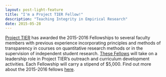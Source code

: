 ```yaml
---
layout: post-light-feature
title: "I'm a Project TIER Fellow!"
description: "Teaching Integrity in Empirical Research"
date: 2015-05-28
---
```

 
[Project TIER](http://www.haverford.edu/TIER/) has awarded the 2015-2016 Fellowships to several faculty members with previous experience incorporating principles and methods of transparency in courses on quantitative research methods or in the supervision of independent student research. [These Fellows](http://www.haverford.edu/TIER/fellowships_workshops/) will take on a leadership role in Project TIER’s outreach and curriculum development activities. Each Fellowship will carry a stipend of $5,000. Find out more about the 2015-2016 fellows [here](http://www.haverford.edu/TIER/people/tier_faculty_fellows/).